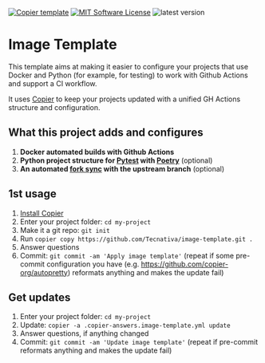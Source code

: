 
[![Copier template](https://img.shields.io/badge/template%20engine-copier-informational)][copier]
[![MIT Software License](https://img.shields.io/github/license/tecnativa/image-template)](LICENSE)
![latest version](https://img.shields.io/github/v/release/Tecnativa/image-template?sort=semver)
# Image Template

This template aims at making it easier to configure your projects that use Docker and Python (for example, for testing) to work with Github Actions and support a CI workflow.

It uses [Copier][] to keep your projects updated with a unified GH Actions structure and configuration.

[copier]: https://copier.readthedocs.io/

## What this project adds and configures

1. **Docker automated builds with Github Actions**
1. **Python project structure for [Pytest][] with [Poetry][]** (optional)
1. **An automated [fork sync][] with the upstream branch** (optional)
<!-- TODO: Might not be necessary -->

[Pytest]: https://docs.pytest.org/
[Poetry]: https://python-poetry.org/
[fork sync]: https://github.com/marketplace/actions/fork-sync-with-upstream

## 1st usage

1. [Install Copier](https://copier.readthedocs.io/en/stable/#installation)
1. Enter your project folder: `cd my-project`
1. Make it a git repo: `git init`
1. Run `copier copy https://github.com/Tecnativa/image-template.git .`
1. Answer questions
1. Commit: `git commit -am 'Apply image template'` (repeat if some pre-commit configuration you have (e.g. https://github.com/copier-org/autopretty) reformats
   anything and makes the update fail)

## Get updates

1. Enter your project folder: `cd my-project`
1. Update: `copier -a .copier-answers.image-template.yml update`
1. Answer questions, if anything changed
1. Commit: `git commit -am 'Update image template'` (repeat if pre-commit reformats
   anything and makes the update fail)
